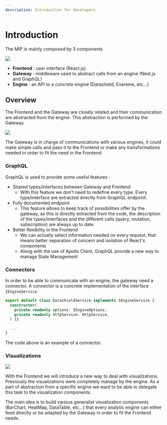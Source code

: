 ```yaml
---
description: Introduction for developers
---
```


# Introduction

The MIP is mainly composed by 3 components

![](<../.gitbook/assets/components.drawio (1).png>)

* **Frontend** : user interface (React.js)
* **Gateway** : middleware used to abstract calls from an engine (Nest.js and GraphQL)
* **Engine** : an API to a concrete engine (Datashield, Exareme, etc...)

## Overview

The Frontend and the Gateway are closely related and their communication are abstracted from the engine. This abstraction is performed by the Gateway.

![](../.gitbook/assets/overview.png)

The Gateway is in charge of communications with various engines, it could make simple calls and pass it to the Frontend or make any transformations needed in order to fit the need in the Frontend.

### GraphQL

GraphQL is used to provide some useful features :

* Shared types/interfaces between Gateway and Frontend
  * With this feature we don't need to redefine every type. Every type/interface are extracted directly from GraphQL endpoint.
* Fully documented endpoint
  * This feature allows to keep track of possibilities offer by the gateway, as this is directly extracted from the code, the description of the types/interfaces and the different calls (query, mutation, subscription) are always up to date.
* Better flexibility in the Frontend
  * We can actually select information needed on every request, that means better separation of concern and isolation of React's components
  * Along with the use of Apollo Client, GraphQL provide a new way to manage State Management

### Connectors

In order to be able to communicate with an engine, the gateway need a connector. A connector is a concrete implementation of the interface `IEngineService`.

```typescript
export default class DatashieldService implements IEngineService {
  constructor(
    private readonly options: IEngineOptions,
    private readonly httpService: HttpService,
  ) {}

  ...
}
```

The code above is an example of a connector.

### Visualizations

![](<../.gitbook/assets/visualizations (1).png>)

With the Frontend we will introduce a new way to deal with visualizations. Previously the visualizations were completely manage by the engine. As a part of abstraction from a specific engine we want to be able to delegate this task to the visualization components.

The main idea is to build various generalist visualization components (BarChart, HeatMap, DataTable, etc...) that every analytic engine can either feed directly or be adapted by the Gateway in order to fit the Frontend needs.
